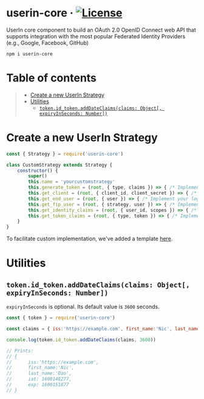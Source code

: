 # userin-core &middot; [![License](https://img.shields.io/badge/License-BSD%203--Clause-blue.svg)](https://opensource.org/licenses/BSD-3-Clause)
UserIn core component to build an OAuth 2.0 OpenID Connect web API that supports integration with the most popular Federated Identity Providers (e.g., Google, Facebook, GitHub)

```
npm i userin-core
```

# Table of contents

> * [Create a new UserIn Strategy](#create-a-new-userin-strategy)
> * [Utilities](#utilities)
>	- [`token.id_token.addDateClaims(claims: Object[, expiryInSeconds: Number])`](#tokenid_tokenadddateclaimsclaims-object-expiryinseconds-number)

# Create a new UserIn Strategy

```js
const { Strategy } = require('userin-core')

class CustomStrategy extends Strategy {
	constructor() {
		super()
		this.name = 'yourcustomstrategy'
		this.generate_token = (root, { type, claims }) => { /* Implement your logic here */ }
		this.get_client = (root, { client_id, client_secret }) => { /* Implement your logic here */ }
		this.get_end_user = (root, { user }) => { /* Implement your logic here */ }
		this.get_fip_user = (root, { strategy, user }) => { /* Implement your logic here */ }
		this.get_identity_claims = (root, { user_id, scopes }) => { /* Implement your logic here */ }
		this.get_token_claims = (root, { type, token }) => { /* Implement your logic here */ }
	}
}
```

To facilitate custom implementation, we've added a template [here](https://gist.github.com/nicolasdao/a17f575a65ddad166d51aa7e78e41be7).

# Utilities
## `token.id_token.addDateClaims(claims: Object[, expiryInSeconds: Number])`

`expiryInSeconds` is optional. Its default value is `3600` seconds.

```js
const { token } = require('userin-core')

const claims = { iss:'https://example.com', first_name:'Nic', last_name:'Dao' }

console.log(token.id_token.addDateClaims(claims, 3600))

// Prints:
// {
// 		iss:'https://example.com', 
// 		first_name:'Nic', 
// 		last_name:'Dao',
// 		iat: 1600148277,
// 		exp: 1600151877
// }
```
